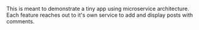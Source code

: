 This is meant to demonstrate a tiny app using microservice architecture. Each feature reaches out to it's own service to
add and display posts with comments.

